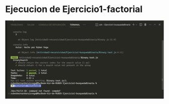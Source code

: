 # Ejecucion de Ejercicio1-factorial
![Alt text](<Captura de Pantalla 2023-09-29 a la(s) 14.59.31.png>)